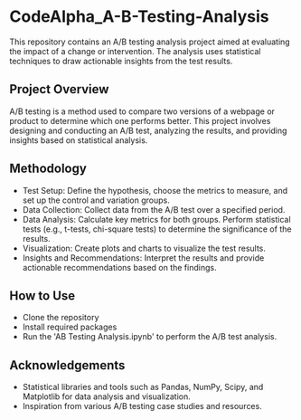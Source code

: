# CodeAlpha_A-B-Testing-Analysis
This repository contains an A/B testing analysis project aimed at evaluating the impact of a change or intervention. The analysis uses statistical techniques to draw actionable insights from the test results.

## Project Overview
A/B testing is a method used to compare two versions of a webpage or product to determine which one performs better. This project involves designing and conducting an A/B test, analyzing the results, and providing insights based on statistical analysis.

## Methodology
- Test Setup: Define the hypothesis, choose the metrics to measure, and set up the control and variation groups.
- Data Collection: Collect data from the A/B test over a specified period.
- Data Analysis: Calculate key metrics for both groups. Perform statistical tests (e.g., t-tests, chi-square tests) to determine the significance of the results.
- Visualization: Create plots and charts to visualize the test results.
- Insights and Recommendations: Interpret the results and provide actionable recommendations based on the findings.

## How to Use
- Clone the repository
- Install required packages
- Run the 'AB Testing Analysis.ipynb' to perform the A/B test analysis.

## Acknowledgements
- Statistical libraries and tools such as Pandas, NumPy, Scipy, and Matplotlib for data analysis and visualization.
- Inspiration from various A/B testing case studies and resources.
